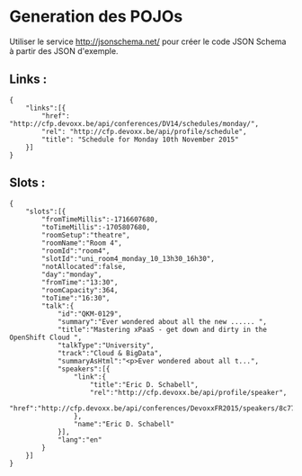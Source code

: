 # Generation des POJOs 

Utiliser le service http://jsonschema.net/ pour créer le code JSON Schema à partir des JSON d'exemple. 

Links : 
-------
    {
        "links":[{
			"href": "http://cfp.devoxx.be/api/conferences/DV14/schedules/monday/",
			"rel": "http://cfp.devoxx.be/api/profile/schedule",
			"title": "Schedule for Monday 10th November 2015"
		}]
	}

Slots :
-------
    {
    	"slots":[{
	    	"fromTimeMillis":-1716607680,
	    	"toTimeMillis":-1705807680,
	    	"roomSetup":"theatre",
	    	"roomName":"Room 4",
	    	"roomId":"room4",
	    	"slotId":"uni_room4_monday_10_13h30_16h30",
	    	"notAllocated":false,
	    	"day":"monday",
	    	"fromTime":"13:30",
	    	"roomCapacity":364,
	    	"toTime":"16:30",
	    	"talk":{
	    		"id":"QKM-0129",
	    		"summary":"Ever wondered about all the new ...... ",
	    		"title":"Mastering xPaaS - get down and dirty in the OpenShift Cloud ",
	    		"talkType":"University",
	    		"track":"Cloud & BigData",
	    		"summaryAsHtml":"<p>Ever wondered about all t...",
	    		"speakers":[{
	    			"link":{
	    				"title":"Eric D. Schabell",
	    				"rel":"http://cfp.devoxx.be/api/profile/speaker",
	    				"href":"http://cfp.devoxx.be/api/conferences/DevoxxFR2015/speakers/8c77c532774576a25bdc3fb6e51e067d5112d1c3"
	    			},
	    			"name":"Eric D. Schabell"
	    		}],
	    		"lang":"en"
	    	}
	    }]
	}
